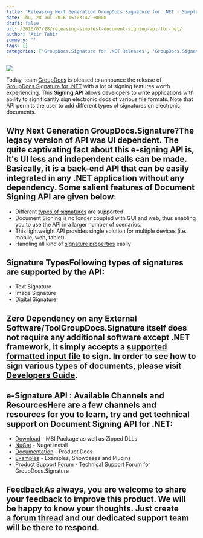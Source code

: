 ```yaml
---
title: 'Releasing Next Generation GroupDocs.Signature for .NET - Simplest API for E-Signature'
date: Thu, 28 Jul 2016 15:03:42 +0000
draft: false
url: /2016/07/28/releasing-simplest-document-signing-api-for-net/
author: 'Atir Tahir'
summary: ''
tags: []
categories: ['GroupDocs.Signature for .NET Releases', 'GroupDocs.Signature Product Family']
---
```


[![](http://blog.groupdocs.com/wp-content/uploads/sites/4/2016/07/groupdocs-signature-net.png)](https://www.groupdocs.com/products/signature/net)

Today, team [GroupDocs](http://www.groupdocs.com/) is pleased to announce the release of [GroupDocs.Signature for .NET](http://www.groupdocs.com/products/signature/net) with a lot of signing features worth experiencing. This **Signing API** allows developers to write applications with ability to significantly sign electronic docs of various file formats. Note that API permits the user to add different types of signatures on electronic documents.

## Why Next Generation GroupDocs.Signature?The legacy version of API was UI dependent. The quite captivating fact about this e-signing API is, it's UI less and independent calls can be made. Basically, it is a back-end API that can be easily integrated in any .NET application without any dependency. Some salient features of **Document Signing** API are given below:

*   Different [types of signatures](http://www.groupdocs.com/docs/display/signaturenet/Features+Overview#FeaturesOverview-SignaturesTypes) are supported
*   Document Signing is no longer coupled with GUI and web, thus enabling you to use the API in a larger number of scenarios.
*   This lightweight API provides single solution for multiple devices (i.e. mobile, web, tablet).
*   Handling all kind of [signature properties](http://www.groupdocs.com/docs/display/signaturenet/Features+Overview#FeaturesOverview-SignatureProperties) easily

## Signature TypesFollowing types of signatures are supported by the API:

*   Text Signature
*   Image Signature
*   Digital Signature

## Zero Dependency on any External Software/ToolGroupDocs.Signature itself does not require any additional software except .NET framework, it simply accepts a [supported formatted input file](http://www.groupdocs.com/docs/display/signaturenet/Supported+Document+Formats) to sign. In order to see how to sign various types of documents, please visit [Developers Guide](http://www.groupdocs.com/docs/display/signaturenet/Developer+Guide).

## e-Signature API : Available Channels and ResourcesHere are a few channels and resources for you to learn, try and get technical support on **Document Signing API for .NET**:

*   [Download](http://www.groupdocs.com/downloads/signature/net "GroupDocs.Signature for .NET Downloads") - MSI Package as well as Zipped DLLs
*   [NuGet](https://www.nuget.org/packages/groupdocs-signature-dotnet "GroupDocs.Signature for .NET NuGet") - Nuget install
*   [Documentation](http://groupdocs.com/docs/display/signaturenet/Home "Signing API Documentation") - Product Docs
*   [Examples](https://github.com/groupdocs-signature/GroupDocs.Signature-for.NET "Signing API Examples") - Examples, Showcases and Plugins
*   [Product Support Forum](http://www.groupdocs.com/Community/forums/groupdocs.signature-product-family/6/showforum.aspx "GroupDocs.Signature for .NET Support forum") \- Technical Support Forum for GroupDocs.Signature

## FeedbackAs always, you are welcome to share your feedback to improve this product. We will be happy to know your thoughts. Just create a [forum thread](http://www.groupdocs.com/Community/forums/groupdocs.signature-product-family/6/showforum.aspx) and our dedicated support team will be there to respond.




